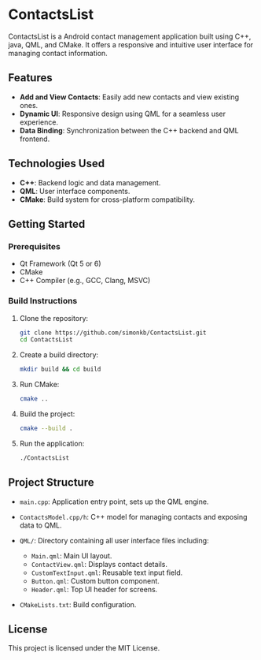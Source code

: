 # ContactsList

ContactsList is a Android contact management application built using C++, java, QML, and CMake. It offers a responsive and intuitive user interface for managing contact information.

## Features

* **Add and View Contacts**: Easily add new contacts and view existing ones.
* **Dynamic UI**: Responsive design using QML for a seamless user experience.
* **Data Binding**: Synchronization between the C++ backend and QML frontend.

## Technologies Used

* **C++**: Backend logic and data management.
* **QML**: User interface components.
* **CMake**: Build system for cross-platform compatibility.

## Getting Started

### Prerequisites

* Qt Framework (Qt 5 or 6)
* CMake
* C++ Compiler (e.g., GCC, Clang, MSVC)

### Build Instructions

1. Clone the repository:

   ```bash
   git clone https://github.com/simonkb/ContactsList.git
   cd ContactsList
   ```

2. Create a build directory:

   ```bash
   mkdir build && cd build
   ```

3. Run CMake:

   ```bash
   cmake ..
   ```

4. Build the project:

   ```bash
   cmake --build .
   ```

5. Run the application:

   ```bash
   ./ContactsList
   ```

## Project Structure

* `main.cpp`: Application entry point, sets up the QML engine.
* `ContactsModel.cpp/h`: C++ model for managing contacts and exposing data to QML.
* `QML/`: Directory containing all user interface files including:

  * `Main.qml`: Main UI layout.
  * `ContactView.qml`: Displays contact details.
  * `CustomTextInput.qml`: Reusable text input field.
  * `Button.qml`: Custom button component.
  * `Header.qml`: Top UI header for screens.
* `CMakeLists.txt`: Build configuration.

## License

This project is licensed under the MIT License.
